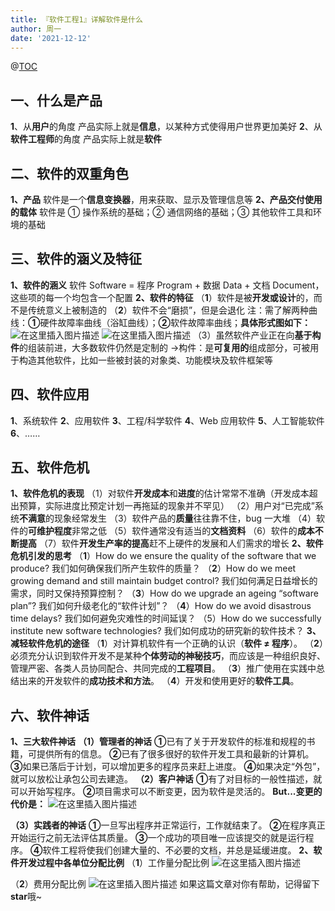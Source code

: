 ```yaml
---
title: 『软件工程1』详解软件是什么
author: 周一
date: '2021-12-12'
---
```


@[TOC](软件基本概念)

## 一、什么是产品

**1**、从**用户**的角度
产品实际上就是**信息**，以某种方式使得用户世界更加美好
**2**、从**软件工程师**的角度
产品实际上就是**软件**

## 二、软件的双重角色

**1、产品**
软件是一个**信息变换器**，用来获取、显示及管理信息等
**2、产品交付使用的载体**
软件是 ① 操作系统的基础；② 通信网络的基础；③ 其他软件工具和环境的基础

## 三、软件的涵义及特征

**1、软件的涵义**
软件 Software = 程序 Program + 数据 Data + 文档 Document，这些项的每一个均包含一个配置
**2、软件的特征**
（**1**）软件是被**开发或设计**的，而不是传统意义上被制造的
（**2**）软件不会“磨损”，但是会退化
注：需了解两种曲线：**①**硬件故障率曲线（浴缸曲线）；**②**软件故障率曲线；**具体形式图如下：**
![在这里插入图片描述](https://img-blog.csdnimg.cn/2021031815073912.png?x-oss-process=image/watermark,type_ZmFuZ3poZW5naGVpdGk,shadow_10,text_aHR0cHM6Ly9ibG9nLmNzZG4ubmV0L3dlaXhpbl80NDgwMzc1Mw==,size_16,color_FFFFFF,t_70#pic_center)
![在这里插入图片描述](https://img-blog.csdnimg.cn/20210318150753618.png?x-oss-process=image/watermark,type_ZmFuZ3poZW5naGVpdGk,shadow_10,text_aHR0cHM6Ly9ibG9nLmNzZG4ubmV0L3dlaXhpbl80NDgwMzc1Mw==,size_16,color_FFFFFF,t_70#pic_center)
（3）虽然软件产业正在向**基于构件**的组装前进，大多数软件仍然是定制的
->构件：是**可复用的**组成部分，可被用于构造其他软件，比如一些被封装的对象类、功能模块及软件框架等

## 四、软件应用

**1**、系统软件
**2**、应用软件
**3**、工程/科学软件
**4**、Web 应用软件
**5**、人工智能软件
**6**、……

## 五、软件危机

**1、软件危机的表现**
（1）对软件**开发成本**和**进度**的估计常常不准确（开发成本超出预算，实际进度比预定计划一再拖延的现象并不罕见）
（2）用户对“已完成”系统**不满意**的现象经常发生
（3）软件产品的**质量**往往靠不住，bug 一大堆
（4）软件的**可维护程度**非常之低
（5）软件通常没有适当的**文档资料**
（6）软件的**成本不断提高**
（7）软件**开发生产率的提高**赶不上硬件的发展和人们需求的增长
**2、软件危机引发的思考**
（**1**）How do we ensure the quality of the software that we produce?
我们如何确保我们所产生软件的质量？
（**2**）How do we meet growing demand and still maintain budget control?
我们如何满足日益增长的需求，同时又保持预算控制？
（**3**）How do we upgrade an ageing “software plan”?
我们如何升级老化的“软件计划”？
（**4**）How do we avoid disastrous time delays?
我们如何避免灾难性的时间延误？
（5）How do we successfully institute new software technologies?
我们如何成功的研究新的软件技术？
**3、减轻软件危机的途径**
（**1**）对计算机软件有一个正确的认识（**软件 ≠ 程序**）。
（**2**）必须充分认识到软件开发不是某种**个体劳动的神秘技巧**，而应该是一种组织良好、管理严密、各类人员协同配合、共同完成的**工程项目**。
（**3**）推广使用在实践中总结出来的开发软件的**成功技术和方法**。
（**4**）开发和使用更好的**软件工具**。

## 六、软件神话

**1、三大软件神话**
**（1）管理者的神话**
**①**已有了关于开发软件的标准和规程的书籍，可提供所有的信息。
**②**已有了很多很好的软件开发工具和最新的计算机。
**③**如果已落后于计划，可以增加更多的程序员来赶上进度。
**④**如果决定“外包”，就可以放松让承包公司去建造。
**（2）客户神话**
**①**有了对目标的一般性描述，就可以开始写程序。
**②**项目需求可以不断变更，因为软件是灵活的。
**But...变更的代价是：**
![在这里插入图片描述](https://img-blog.csdnimg.cn/20210318160659802.png?x-oss-process=image/watermark,type_ZmFuZ3poZW5naGVpdGk,shadow_10,text_aHR0cHM6Ly9ibG9nLmNzZG4ubmV0L3dlaXhpbl80NDgwMzc1Mw==,size_16,color_FFFFFF,t_70#pic_center)

**（3）实践者的神话**
**①**一旦写出程序并正常运行，工作就结束了。
**②**在程序真正开始运行之前无法评估其质量。
**③**一个成功的项目唯一应该提交的就是运行程序。
**④**软件工程将使我们创建大量的、不必要的文档，并总是延缓进度。
**2、软件开发过程中各单位分配比例**
（**1**）工作量分配比例
![在这里插入图片描述](https://img-blog.csdnimg.cn/20210318160717914.png?x-oss-process=image/watermark,type_ZmFuZ3poZW5naGVpdGk,shadow_10,text_aHR0cHM6Ly9ibG9nLmNzZG4ubmV0L3dlaXhpbl80NDgwMzc1Mw==,size_16,color_FFFFFF,t_70#pic_center)

（**2**）费用分配比例
![在这里插入图片描述](https://img-blog.csdnimg.cn/20210318160724394.png?x-oss-process=image/watermark,type_ZmFuZ3poZW5naGVpdGk,shadow_10,text_aHR0cHM6Ly9ibG9nLmNzZG4ubmV0L3dlaXhpbl80NDgwMzc1Mw==,size_16,color_FFFFFF,t_70#pic_center)
如果这篇文章对你有帮助，记得留下**star**哦~
